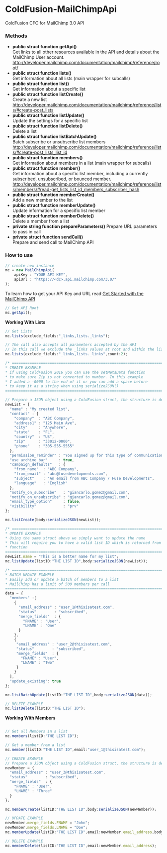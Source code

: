 # ColdFusion-MailChimpApi
ColdFusion CFC for MailChimp 3.0 API

### Methods

* __public struct function getApi()__  
  Get links to all other resources available in the API and details about the MailChimp User account.<br />
  http://developer.mailchimp.com/documentation/mailchimp/reference/root/
* __public struct function lists()__  
  Get information about all lists (main wrapper for subcalls)  
* __public struct function list()__  
  Get information about a specific list
* __public struct function listCreate()__  
  Create a new list<br />
  http://developer.mailchimp.com/documentation/mailchimp/reference/lists/#create-post_lists
* __public struct function listUpdate()__  
  Update the settings for a specific list
* __public struct function listDelete()__  
  Delete a list
* __public struct function listBatchUpdate()__  
  Batch subscribe or unsubscribe list members
  http://developer.mailchimp.com/documentation/mailchimp/reference/lists/#create-post_lists_list_id
* __public struct function members()__  
  Get information about members in a list (main wrapper for subcalls)
* __public struct function member()__  
  Get information about a specific list member, including a currently subscribed, unsubscribed, or bounced member.
  http://developer.mailchimp.com/documentation/mailchimp/reference/lists/members/#read-get_lists_list_id_members_subscriber_hash
* __public struct function memberCreate()__  
  Add a new member to the list
* __public struct function memberUpdate()__  
  Update information for a specific list member
* __public struct function memberDelete()__  
  Delete a member from a list
* __private string function prepareParameters()__
  Prepare URL parameters to pass in call
* __private struct function sendCall()__  
  Prepare and send call to MailChimp API


### How to use

```javascript
// create new instance
mc = new MailChimpApi(
	apiKey : "YOUR API KEY",
	apiUrl : "https://<dc>.api.mailchimp.com/3.0/"
);
```
To learn how to get your API Key and URL read <a href="http://developer.mailchimp.com/documentation/mailchimp/guides/get-started-with-mailchimp-api-3/" target="blank">Get Started with the MailChimp API</a>

```javascript
// Get API Root
mc.getApi();
```

__Working With Lists__
```javascript
// Get Lists
mc.lists(exclude_fields:"_links,lists._links");

// The call also accepts all parameters accepted by the API
// In this call we exclude the _links values at root and within the lists and only want the top 2
mc.lists(exclude_fields:"_links,lists._links",count:2);

/* ==========================================================================
* CREATE EXAMPLE
* if using ColdFusion 2016 you can use the setMetaData function
* to make sure Zip is not converted to number. In this example
* I added a -0000 to the end of it or you can add a space before
* to keep it as a string when using serializeJSON()
========================================================================== */

// Prepare a JSON object using a ColdFusion struct, the structure is detailed in the MailChimp API documentation
newList = {
  "name" : "My created list",
  "contact" : {
    "company"  : "ABC Company",
    "address1" : "125 Main Ave",
    "city"     : "Anywhere",
    "state"    : "FL",
    "country"  : "US",
    "zip"      : "33012-0000",
    "phone"    : "305-555-5555"
  },
  "permission_reminder" : "You signed up for this type of communication from us!",
  "use_archive_bar"     : true,
  "campaign_defaults"   : {
    "from_name"  : "ABC Company",
    "from_email" : "abc@fusedevelopments.com",
    "subject"    : "An email from ABC Company / Fuse Developments",
    "language"   : "English"
  },
  "notify_on_subscribe"   : "giancarlo.gomez@gmail.com",
  "notify_on_unsubscribe" : "giancarlo.gomez@gmail.com",
  "email_type_option"     : false,
  "visibility"            : "prv"
};

mc.listCreate(body:serializeJSON(newList));

/* ==========================================================================
* UPDATE EXAMPLE
* Using the same struct above we simply want to update the name
* This will require you to have a valid list ID which is returned from the create
* function
========================================================================== */
newList.name = "This is a better name for my list";
mc.listUpdate(listID:"THE LIST ID",body:serializeJSON(newList));

/* ==========================================================================
* BATCH UPDATE EXAMPLE
* Easily add or update a batch of members to a list
* MailChimp has a limit of 500 members per call
========================================================================== */
data = {
  "members" :[
    {
      "email_address" : "user_1@thisisatest.com",
      "status"        : "subscribed",
      "merge_fields"  : {
        "FNAME" : "User",
        "LNAME" : "One"
      }
    },
	{
 	 "email_address" : "user_2@thisisatest.com",
 	 "status"        : "subscribed",
 	 "merge_fields"  : {
 	   "FNAME" : "User",
 	   "LNAME" : "Two"
 	 }
    }
  ],
  "update_existing": true
};

mc.listBatchUpdate(listID:"THE LIST ID",body:serializeJSON(data));

// DELETE EXAMPLE
mc.listDelete(listID:"THE LIST ID");
```

__Working With Members__
```javascript

// Get all Members in a list
mc.members(listID:"THE LIST ID");

// Get a member from a list
mc.member(listID:"THE LIST ID",email:"user_1@thisisatest.com");

// CREATE EXAMPLE
// Prepare a JSON object using a ColdFusion struct, the structure is detailed in the MailChimp API documentation
newMember = {
  "email_address" : "user_3@thisisatest.com",
  "status"        : "subscribed",
  "merge_fields"  : {
    "FNAME" : "User",
    "LNAME" : "Three"
  }
};

mc.memberCreate(listID:"THE LIST ID",body:serializeJSON(newMember));

// UPDATE EXAMPLE
newMember.merge_fields.FNAME = "John";
newMember.merge_fields.LNAME = "Doe";
mc.memberUpdate(listID:"THE LIST ID",email:newMember.email_address,body:serializeJSON(newMember)));

// DELETE EXAMPLE
mc.memberDelete(listID:"THE LIST ID",email:newMember.email_address);
```
